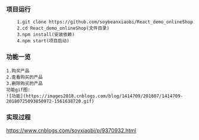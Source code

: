 ### 项目运行
```
    1.git clone https://github.com/soybeanxiaobi/React_demo_onlineShop
    2.cd React_demo_onlineShop(文件目录)
    3.npm install(安装依赖)
    4.npm start(项目启动)
```
### 功能一览
    1.购买产品
    2.查看购买的产品
    3.删除购买的产品
    功能gif图:
    ![功能](https://images2018.cnblogs.com/blog/1414709/201807/1414709-20180725093850972-1561638720.gif)



### 实现过程
https://www.cnblogs.com/soyxiaobi/p/9370932.html
